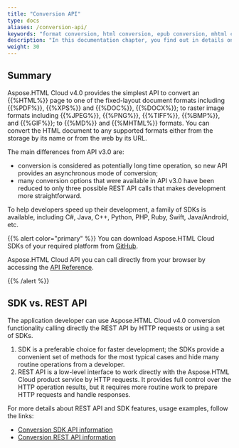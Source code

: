 ```yaml
---
title: "Conversion API"
type: docs
aliases: /conversion-api/
keywords: "format conversion, html conversion, epub conversion, mhtml conversion, REST API, conversion SDK, convert html to pdf, convert html to xps, convert html to doc, convert html to jpeg, convert html to png, convert html to tiff, Python, PHP, Perl, Android, Swift, C#, Java, Node.js"
description: "In this documentation chapter, you find out in details on how to convert an HTML file to the most popular formats calling directly the REST API by HTTP requests or using a set of SDKs. SDKs are wrappers upon REST API to help developers speed up their development. SDKs are available in PHP, Perl, Android, Swift, C#, Java and more."
weight: 30
---
```


## **Summary**

Aspose.HTML Cloud v4.0 provides the simplest API to convert an {{%HTML%}} page to one of the fixed-layout document formats including  {{%PDF%}}, {{%XPS%}} and {{%DOC%}}, {{%DOCX%}}; to raster image formats including {{%JPEG%}}, {{%PNG%}}, {{%TIFF%}},  {{%BMP%}}, and  {{%GIF%}};  to {{%MD%}} and {{%MHTML%}} formats. You can convert the HTML document to any supported formats either from the storage by its name or from the web by its URL.

The main differences from API v3.0 are:

- conversion is considered as potentially long time operation, so new API provides an asynchronous mode of conversion;
- many conversion options that were available in API v3.0 have been reduced to only three possible REST API calls that makes development more straightforward.

To help developers speed up their development, a family of SDKs is available, including C#, Java, C++, Python, PHP, Ruby, Swift, Java/Android, etc.

{{% alert color="primary" %}} 
You can download Aspose.HTML Cloud SDKs of your required platform from [GitHub](https://github.com/aspose-html-cloud/). 

Aspose.HTML Cloud API you can call directly from your browser by accessing the [API Reference](https://apireference.aspose.cloud/html/).

{{% /alert %}} 



## **SDK vs. REST API**

The application developer can use Aspose.HTML Cloud v4.0 conversion functionality calling directly the REST API by HTTP requests or using a set of SDKs.

1. SDK is a preferable choice for faster development; the SDKs provide a convenient set of methods for the most typical cases and hide many routine operations from a developer.
2. REST API is a low-level interface to work directly with the Aspose.HTML Cloud product service by HTTP requests. It provides full control over the HTTP operation results, but it requires more routine work to prepare HTTP requests and handle responses. 

For more details about REST API and SDK features, usage examples, follow the links:

- [Conversion SDK API information](/html/conversion-sdk-api/)
- [Conversion REST API information](/html/conversion-rest-api/)



